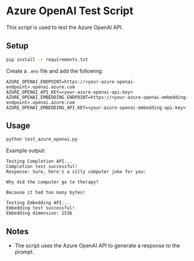 # Azure OpenAI Test Script

This script is used to test the Azure OpenAI API.

## Setup

```bash
pip install -r requirements.txt
```

Create a `.env` file and add the following:

```text
AZURE_OPENAI_ENDPOINT=https://<your-azure-openai-endpoint>.openai.azure.com
AZURE_OPENAI_API_KEY=<your-azure-openai-api-key>
AZURE_OPENAI_EMBEDDING_ENDPOINT=https://<your-azure-openai-embedding-endpoint>.openai.azure.com
AZURE_OPENAI_EMBEDDING_API_KEY=<your-azure-openai-embedding-api-key>
```

## Usage

```bash
python test_azure_openai.py
```

Example output:

```text
Testing Completion API...
Completion test successful!
Response: Sure, here's a silly computer joke for you:

Why did the computer go to therapy?

Because it had too many bytes!

Testing Embedding API...
Embedding test successful!
Embedding dimension: 1536
```

## Notes

- The script uses the Azure OpenAI API to generate a response to the prompt.

